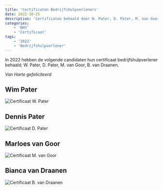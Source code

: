 ```yaml
---
title: 'Certificaten Bedrijfshulpverleners'
date: 2022-10-25
description: 'Certificaten behaald door W. Pater, D. Pater, M. van Goor, B. van Draanen'
categories:
    - 'BHV'
    - 'Certificaat'
tags:
    - '2022'
    - 'Bedrijfshulpverlener'
---
```


In 2022 hebben de volgende candidaten hun certificaat bedrijfshulpverlener behaald; W. Pater, D. Pater, M. van Goor, B. van Draanen.

*Van Harte gefeliciteerd*

## Wim Pater
![Certificaat W. Pater](images/cert/20221025_10652_Pater_23_dgs-certificaat-2020.pdf-1.jpg)

## Dennis Pater
![Certificaat D. Pater](images/cert/20221025_10651_Pater_23_dgs-certificaat-2020.pdf-1.jpg)

## Marloes van Goor
![Certificaat M. van Goor](images/cert/20221025_13366_Goor_23_dgs-certificaat-2020.pdf-1.jpg)

## Bianca van Draanen
![Certificaat B. van Draanen](images/cert/20221025_13367_Draanen_23_dgs-certificaat-2020.pdf-1.jpg)

